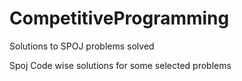 # CompetitiveProgramming
Solutions to SPOJ problems solved

Spoj Code wise solutions for some selected problems
